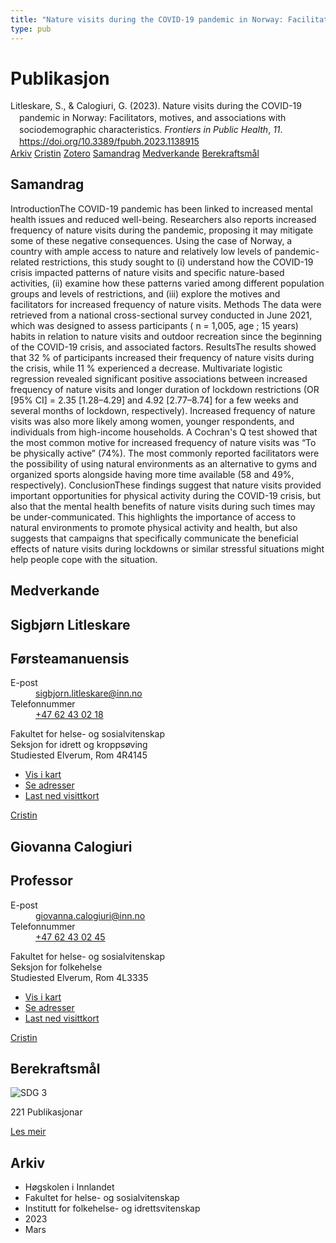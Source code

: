 ```yaml
---
title: "Nature visits during the COVID-19 pandemic in Norway: Facilitators, motives, and associations with sociodemographic characteristics"
type: pub
---
```

<h1>Publikasjon</h1>
<article id="csl-bib-container-HHHMANMC" class="csl-bib-container">
  <div class="csl-bib-body" style="line-height: 1.35; padding-left: 1em; text-indent:-1em;">
  <div class="csl-entry">Litleskare, S., &amp; Calogiuri, G. (2023). Nature visits during the COVID-19 pandemic in Norway: Facilitators, motives, and associations with sociodemographic characteristics. <i>Frontiers in Public Health</i>, <i>11</i>. <a href="https://doi.org/10.3389/fpubh.2023.1138915">https://doi.org/10.3389/fpubh.2023.1138915</a></div>
</div>
  <div class="csl-bib-buttons">
    <a href="#taxonomy-article-HHHMANMC" class="csl-bib-button">Arkiv</a>
    <a href="https://app.cristin.no/results/show.jsf?id=2133567" alt="Cristin URL" class="csl-bib-button">Cristin</a>
    <a href="http://zotero.org/groups/5022929/items/HHHMANMC" alt="Zotero URL" class="csl-bib-button">Zotero</a>
    <a href="#abstract-article-HHHMANMC" class="csl-bib-button">Samandrag</a>
    <a href="#contributors-article-HHHMANMC" class="csl-bib-button">Medverkande</a>
    <a href="#sdg-article-HHHMANMC" class="csl-bib-button">Berekraftsmål</a>
  </div>
  <div id="csl-bib-meta-container-HHHMANMC"></div>
</article>
<div id="csl-bib-meta-HHHMANMC" class="csl-bib-meta">
  <article id="abstract-article-HHHMANMC" class="abstract-article">
    <h1>Samandrag</h1>
    IntroductionThe COVID-19 pandemic has been linked to increased mental health issues and reduced well-being. Researchers also reports increased frequency of nature visits during the pandemic, proposing it may mitigate some of these negative consequences. Using the case of Norway, a country with ample access to nature and relatively low levels of pandemic-related restrictions, this study sought to (i) understand how the COVID-19 crisis impacted patterns of nature visits and specific nature-based activities, (ii) examine how these patterns varied among different population groups and levels of restrictions, and (iii) explore the motives and facilitators for increased frequency of nature visits. Methods The data were retrieved from a national cross-sectional survey conducted in June 2021, which was designed to assess participants ( n = 1,005, age ; 15 years) habits in relation to nature visits and outdoor recreation since the beginning of the COVID-19 crisis, and associated factors. ResultsThe results showed that 32 % of participants increased their frequency of nature visits during the crisis, while 11 % experienced a decrease. Multivariate logistic regression revealed significant positive associations between increased frequency of nature visits and longer duration of lockdown restrictions (OR [95% CI] = 2.35 [1.28–4.29] and 4.92 [2.77–8.74] for a few weeks and several months of lockdown, respectively). Increased frequency of nature visits was also more likely among women, younger respondents, and individuals from high-income households. A Cochran's Q test showed that the most common motive for increased frequency of nature visits was “To be physically active” (74%). The most commonly reported facilitators were the possibility of using natural environments as an alternative to gyms and organized sports alongside having more time available (58 and 49%, respectively). ConclusionThese findings suggest that nature visits provided important opportunities for physical activity during the COVID-19 crisis, but also that the mental health benefits of nature visits during such times may be under-communicated. This highlights the importance of access to natural environments to promote physical activity and health, but also suggests that campaigns that specifically communicate the beneficial effects of nature visits during lockdowns or similar stressful situations might help people cope with the situation.
  </article>
  <article id="contributors-article-HHHMANMC" class="contributors-article">
    <h1>Medverkande</h1>
    <div class="personas">
<div class="vrtx-hinn-person-card">
<div class="photo">
<i class="lar la-user-circle missing-person"></i>
</div>
<div class="info">
<hgroup><h1>Sigbjørn Litleskare</h1>
<h2>Førsteamanuensis</h2>
</hgroup><dl>
<dt>E-post</dt>
<dd>
<a href="mailto:sigbjorn.litleskare@inn.no">sigbjorn.litleskare@inn.no</a>
</dd>
<dt>Telefonnummer</dt>
<dd><a href="tel:+4762430218">
+47 62 43 02 18
</a></dd>
</dl>
<p>
Fakultet for helse- og sosialvitenskap<br>
Seksjon for idrett og kroppsøving<br>
Studiested Elverum,
Rom 4R4145
</p>
<ul class="vrtx-hinn-links">
<li><a href="https://www.google.com/maps?q=60.88156,11.53723">Vis i kart</a></li>
<li><a href="https://www.inn.no/finn-en-ansatt/sigbjorn-litleskare.html#vrtx-hinn-addresses">Se adresser</a></li>
<li><a href="https://www.inn.no/finn-en-ansatt/sigbjorn-litleskare.html?vrtx=vcf">Last ned visittkort</a></li>
</ul>
</div>
</div>
<a href="https://app.cristin.no/persons/show.jsf?id=477352" alt="Cristin URL" class="personas-cristin">Cristin</a>
</div> <div class="personas">
<div class="vrtx-hinn-person-card">
<div class="photo">
<i class="lar la-user-circle missing-person"></i>
</div>
<div class="info">
<hgroup><h1>Giovanna Calogiuri</h1>
<h2>Professor</h2>
</hgroup><dl>
<dt>E-post</dt>
<dd>
<a href="mailto:giovanna.calogiuri@inn.no">giovanna.calogiuri@inn.no</a>
</dd>
<dt>Telefonnummer</dt>
<dd><a href="tel:+4762430245">
+47 62 43 02 45
</a></dd>
</dl>
<p>
Fakultet for helse- og sosialvitenskap<br>
Seksjon for folkehelse<br>
Studiested Elverum,
Rom 4L3335
</p>
<ul class="vrtx-hinn-links">
<li><a href="https://www.google.com/maps?q=60.88177,11.53669">Vis i kart</a></li>
<li><a href="https://www.inn.no/finn-en-ansatt/giovanna-calogiuri.html#vrtx-hinn-addresses">Se adresser</a></li>
<li><a href="https://www.inn.no/finn-en-ansatt/giovanna-calogiuri.html?vrtx=vcf">Last ned visittkort</a></li>
</ul>
</div>
</div>
<a href="https://app.cristin.no/persons/show.jsf?id=358086" alt="Cristin URL" class="personas-cristin">Cristin</a>
</div>
  </article>
  <article id="sdg-article-HHHMANMC" class="sdg-article">
    <h1>Berekraftsmål</h1>
    <div class="sdg-container"><div id="sdg3" class="sdg">
<img src="{{< params subfolder >}}images/sdg/sdg03_no.png" class="image" alt="SDG 3">
<div class="sdg-overlay">
<p class="sdg-publication-count"><span>221</span> Publikasjonar</p>
<p><a href="https://www.fn.no/om-fn/fns-baerekraftsmaal/god-helse-og-livskvalitet?lang=nno-NO" class="sdg-read-more">Les meir</a></p>
</div>
</div></div>
  </article>
  <article id="taxonomy-article-HHHMANMC" class="taxonomy-article">
    <h1>Arkiv</h1>
    <ul>
      <li>Høgskolen i Innlandet</li>
      <li>Fakultet for helse- og sosialvitenskap</li>
      <li>Institutt for folkehelse- og idrettsvitenskap</li>
      <li>2023</li>
      <li>Mars</li>
    </ul>
  </article>
</div>
